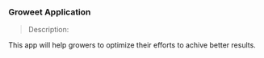 ### Groweet Application

> Description:

This app will help growers to optimize their efforts to achive better results.
